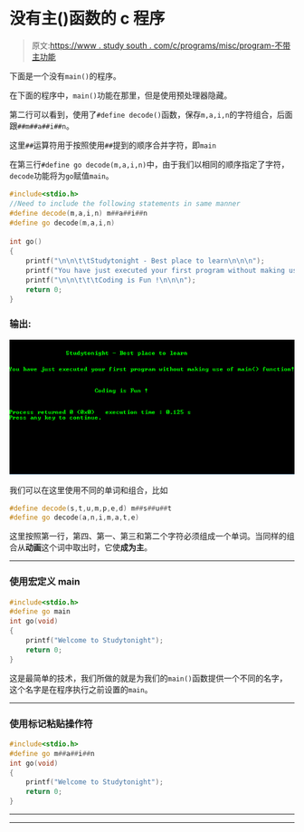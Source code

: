 # 没有主()函数的 c 程序

> 原文:[https://www . study south . com/c/programs/misc/program-不带主功能](https://www.studytonight.com/c/programs/misc/program-without-main-function)

下面是一个没有`main()`的程序。

在下面的程序中，`main()`功能在那里，但是使用预处理器隐藏。

第二行可以看到，使用了`#define decode()`函数，保存`m,a,i,n`的字符组合，后面跟`##m##a##i##n`。

这里`##`运算符用于按照使用`##`提到的顺序合并字符，即`main`

在第三行`#define go decode(m,a,i,n)`中，由于我们以相同的顺序指定了字符，`decode`功能将为`go`赋值`main`。

```cpp
#include<stdio.h>
//Need to include the following statements in same manner
#define decode(m,a,i,n) m##a##i##n
#define go decode(m,a,i,n)

int go()
{
    printf("\n\n\t\tStudytonight - Best place to learn\n\n\n");
    printf("You have just executed your first program without making use of main() function!\n");
    printf("\n\n\t\t\tCoding is Fun !\n\n\n");
    return 0;
}
```

### 输出:

![Program without main() function](img/68cea073daba2ebf2b55425fe4eb0c5b.png)

我们可以在这里使用不同的单词和组合，比如

```cpp
#define decode(s,t,u,m,p,e,d) m##s##u##t
#define go decode(a,n,i,m,a,t,e)
```

这里按照第一行，第四、第一、第三和第二个字符必须组成一个单词。当同样的组合从**动画**这个词中取出时，它使**成为主**。

* * *

### 使用宏定义 main

```cpp
#include<stdio.h>
#define go main
int go(void)
{
    printf("Welcome to Studytonight");
    return 0;
}
```

这是最简单的技术，我们所做的就是为我们的`main()`函数提供一个不同的名字，这个名字是在程序执行之前设置的`main`。

* * *

### 使用标记粘贴操作符

```cpp
#include<stdio.h>
#define go m##a##i##n
int go(void)
{
    printf("Welcome to Studytonight");
    return 0;
}
```

* * *

* * *